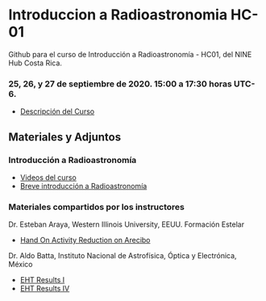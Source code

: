 # Introduccion a Radioastronomia HC-01
Github para el curso de Introducción a Radioastronomía - HC01, del NINE Hub Costa Rica.

### 25, 26, y 27 de septiembre de 2020. 15:00 a 17:30 horas UTC-6.

- [Descripción del Curso](https://docs.google.com/document/d/1brcrElhjgOON2S5LKk8zMUHPNs5LUYxZcFZJRHKDOos/edit?usp=sharing)


## Materiales y Adjuntos

### Introducción a Radioastronomía
- [Videos del curso](https://www.youtube.com/watch?v=WHIkgMVe_mQ&list=PLOCSC8e-UoQW_3tkbvHuf6jZkQEf91X3J&ab_channel=NINEHub)
- [Breve introducción a Radioastronomía](https://docs.google.com/document/d/1JIoppTtYzFXCO3_0i6gvoz6swMLGO37uAzJ8pSiEwjc/edit?usp=sharing)

### Materiales compartidos por los instructores
Dr. Esteban Araya, Western Illinois University, EEUU. Formación Estelar
- [Hand On Activity Reduction on Arecibo](https://drive.google.com/file/d/1L6GWmpgh-8w5wOspckNvKaGdiutmvB3V/view)

Dr. Aldo Batta, Instituto Nacional de Astrofísica, Óptica y Electrónica, México
- [EHT Results I](https://iopscience.iop.org/article/10.3847/2041-8213/ab0ec7/pdf)
- [EHT Results IV](https://iopscience.iop.org/article/10.3847/2041-8213/ab0e85/pdf)
